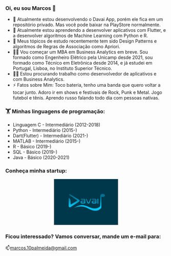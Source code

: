 ### Oi, eu sou Marcos 👋


- 🔭 Atualmente estou desenvolvendo o Davai App, porém ele fica em um repositório privado. Mas você pode baixar na PlayStore normalmente.
- 🌱 Atualmente estou aprendendo a desenvolver aplicativos com Flutter, e a desenvolver algoritmos de Machine Learning com Python e R.
- 💬 Meus tópicos de estudo recentemente tem sido Design Patterns e algoritmos de Regras de Associação como Apriori.
- 👨‍🏫 Vou começar um MBA em Business Analytics em breve. Sou formado como Engenheiro Elétrico pela Unicamp desde 2021, sou formado como Técnico em Eletrônica desde 2014, e já estudei em Portugal, Lisboa, no Instituto Superior Técnico.
- 🧑‍💼 Estou procurando trabalho como desenvolvedor de aplicativos e com Business Analytics.
- ⚡ Fatos sobre Mim: Toco bateria, tenho uma banda que quero voltar a tocar junto. Adoro ir em shows e festivais de Rock, Punk e Metal. Jogo futebol e tênis. Aprendo russo falando todo dia com pessoas nativas.

### 🏋️‍ Minhas linguagens de programação:

- Linguagem C - Intermediário (2012-2018)
- Python - Intermediário (2015-)
- Dart(Flutter) - Intermediário (2021-)
- MATLAB - Intermediário (2015-)
- R - Básico (2019-)
- SQL - Básico (2019-)
- Java - Básico (2020-2021)

### Conheça minha startup:

<p align="center">
  <a href="https://www.davaiapp.com/">
  <img src="https://github.com/Marcos14Almeida/Marcos14Almeida/blob/main/davai_logo.png" width="200" title="Davai App">
  </a>
</p>


### Ficou interessado? Vamos conversar, mande um e-mail para:

📫marcos.10palmeida@gmail.com
